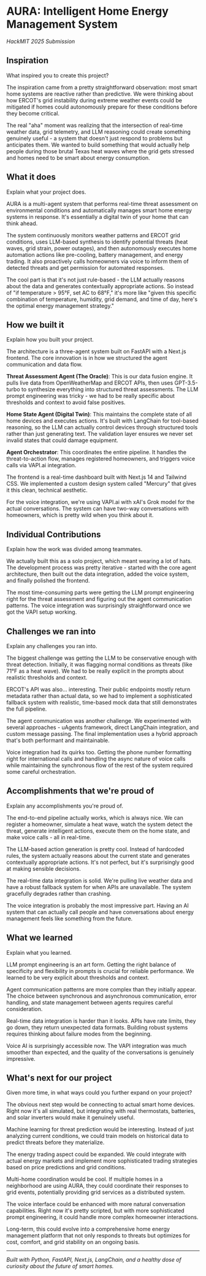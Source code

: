 # AURA: Intelligent Home Energy Management System
*HackMIT 2025 Submission*

## Inspiration

What inspired you to create this project?

The inspiration came from a pretty straightforward observation: most smart home systems are reactive rather than predictive. We were thinking about how ERCOT's grid instability during extreme weather events could be mitigated if homes could autonomously prepare for these conditions before they become critical.

The real "aha" moment was realizing that the intersection of real-time weather data, grid telemetry, and LLM reasoning could create something genuinely useful - a system that doesn't just respond to problems but anticipates them. We wanted to build something that would actually help people during those brutal Texas heat waves where the grid gets stressed and homes need to be smart about energy consumption.

## What it does

Explain what your project does.

AURA is a multi-agent system that performs real-time threat assessment on environmental conditions and automatically manages smart home energy systems in response. It's essentially a digital twin of your home that can think ahead.

The system continuously monitors weather patterns and ERCOT grid conditions, uses LLM-based synthesis to identify potential threats (heat waves, grid strain, power outages), and then autonomously executes home automation actions like pre-cooling, battery management, and energy trading. It also proactively calls homeowners via voice to inform them of detected threats and get permission for automated responses.

The cool part is that it's not just rule-based - the LLM actually reasons about the data and generates contextually appropriate actions. So instead of "if temperature > 95°F, set AC to 68°F," it's more like "given this specific combination of temperature, humidity, grid demand, and time of day, here's the optimal energy management strategy."

## How we built it

Explain how you built your project.

The architecture is a three-agent system built on FastAPI with a Next.js frontend. The core innovation is in how we structured the agent communication and data flow.

**Threat Assessment Agent (The Oracle)**: This is our data fusion engine. It pulls live data from OpenWeatherMap and ERCOT APIs, then uses GPT-3.5-turbo to synthesize everything into structured threat assessments. The LLM prompt engineering was tricky - we had to be really specific about thresholds and context to avoid false positives.

**Home State Agent (Digital Twin)**: This maintains the complete state of all home devices and executes actions. It's built with LangChain for tool-based reasoning, so the LLM can actually control devices through structured tools rather than just generating text. The validation layer ensures we never set invalid states that could damage equipment.

**Agent Orchestrator**: This coordinates the entire pipeline. It handles the threat-to-action flow, manages registered homeowners, and triggers voice calls via VAPI.ai integration.

The frontend is a real-time dashboard built with Next.js 14 and Tailwind CSS. We implemented a custom design system called "Mercury" that gives it this clean, technical aesthetic.

For the voice integration, we're using VAPI.ai with xAI's Grok model for the actual conversations. The system can have two-way conversations with homeowners, which is pretty wild when you think about it.

## Individual Contributions

Explain how the work was divided among teammates.

We actually built this as a solo project, which meant wearing a lot of hats. The development process was pretty iterative - started with the core agent architecture, then built out the data integration, added the voice system, and finally polished the frontend.

The most time-consuming parts were getting the LLM prompt engineering right for the threat assessment and figuring out the agent communication patterns. The voice integration was surprisingly straightforward once we got the VAPI setup working.

## Challenges we ran into

Explain any challenges you ran into.

The biggest challenge was getting the LLM to be conservative enough with threat detection. Initially, it was flagging normal conditions as threats (like 71°F as a heat wave). We had to be really explicit in the prompts about realistic thresholds and context.

ERCOT's API was also... interesting. Their public endpoints mostly return metadata rather than actual data, so we had to implement a sophisticated fallback system with realistic, time-based mock data that still demonstrates the full pipeline.

The agent communication was another challenge. We experimented with several approaches - uAgents framework, direct LangChain integration, and custom message passing. The final implementation uses a hybrid approach that's both performant and maintainable.

Voice integration had its quirks too. Getting the phone number formatting right for international calls and handling the async nature of voice calls while maintaining the synchronous flow of the rest of the system required some careful orchestration.

## Accomplishments that we're proud of

Explain any accomplishments you're proud of.

The end-to-end pipeline actually works, which is always nice. We can register a homeowner, simulate a heat wave, watch the system detect the threat, generate intelligent actions, execute them on the home state, and make voice calls - all in real-time.

The LLM-based action generation is pretty cool. Instead of hardcoded rules, the system actually reasons about the current state and generates contextually appropriate actions. It's not perfect, but it's surprisingly good at making sensible decisions.

The real-time data integration is solid. We're pulling live weather data and have a robust fallback system for when APIs are unavailable. The system gracefully degrades rather than crashing.

The voice integration is probably the most impressive part. Having an AI system that can actually call people and have conversations about energy management feels like something from the future.

## What we learned

Explain what you learned.

LLM prompt engineering is an art form. Getting the right balance of specificity and flexibility in prompts is crucial for reliable performance. We learned to be very explicit about thresholds and context.

Agent communication patterns are more complex than they initially appear. The choice between synchronous and asynchronous communication, error handling, and state management between agents requires careful consideration.

Real-time data integration is harder than it looks. APIs have rate limits, they go down, they return unexpected data formats. Building robust systems requires thinking about failure modes from the beginning.

Voice AI is surprisingly accessible now. The VAPI integration was much smoother than expected, and the quality of the conversations is genuinely impressive.

## What's next for our project

Given more time, in what ways could you further expand on your project?

The obvious next step would be connecting to actual smart home devices. Right now it's all simulated, but integrating with real thermostats, batteries, and solar inverters would make it genuinely useful.

Machine learning for threat prediction would be interesting. Instead of just analyzing current conditions, we could train models on historical data to predict threats before they materialize.

The energy trading aspect could be expanded. We could integrate with actual energy markets and implement more sophisticated trading strategies based on price predictions and grid conditions.

Multi-home coordination would be cool. If multiple homes in a neighborhood are using AURA, they could coordinate their responses to grid events, potentially providing grid services as a distributed system.

The voice interface could be enhanced with more natural conversation capabilities. Right now it's pretty scripted, but with more sophisticated prompt engineering, it could handle more complex homeowner interactions.

Long-term, this could evolve into a comprehensive home energy management platform that not only responds to threats but optimizes for cost, comfort, and grid stability on an ongoing basis.

---

*Built with Python, FastAPI, Next.js, LangChain, and a healthy dose of curiosity about the future of smart homes.*

